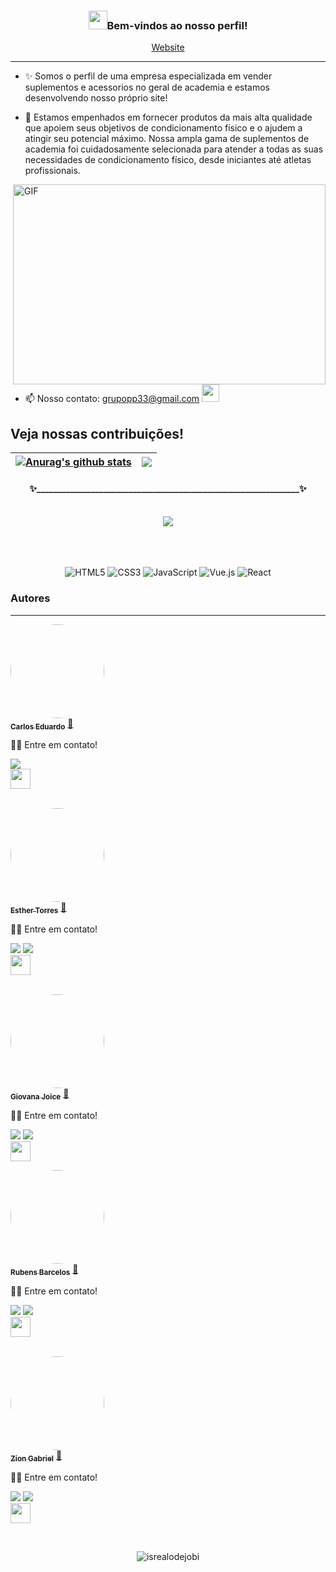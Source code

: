 <!-- Heading -->
<h3 align="center"><img src = "https://raw.githubusercontent.com/MartinHeinz/MartinHeinz/master/wave.gif" width = 30px>Bem-vindos ao nosso perfil!</h3>

<p align="center">
  <a href="https://www.giftegwuenu.dev">Website</a>
</p>

 <!-- About section -->

---
- ✨ Somos o perfil de uma empresa especializada em vender suplementos e acessorios no geral de academia e estamos desenvolvendo nosso próprio site! 

- 🎯 Estamos empenhados em fornecer produtos da mais alta qualidade que apoiem seus objetivos de condicionamento físico e o ajudem a atingir seu potencial máximo. Nossa ampla gama de suplementos de academia foi cuidadosamente selecionada para atender a todas as suas necessidades de condicionamento físico, desde iniciantes até atletas profissionais.




<!-- code gif-->
<img align="right" alt="GIF" src="./code.gif" width="500" height="320" />


- 📫 Nosso contato: grupopp33@gmail.com  <a href="mailto:grupopp33@gmail.com" target="_blank"><img src="https://play-lh.googleusercontent.com/D1Dz2BjPYev_oyksKXsdtAS66a_2Ql-sklpzTnwR9lqnDG_P5lAJEtfR70FudJ0XMA=s48-rw" style='width: 28px' target="_blank"></a> 



<!-- About section: END -->


<!-- Conecct section -->

<h2>Veja nossas contribuições! </h3>

<!-- GITHUB STATUS -->

<div align="center">
 

| <a href="https://github.com/anuraghazra/github-readme-stats"><img align="center" src="https://github-readme-stats.vercel.app/api?username=EmpyreanSupplements&show_icons=true&include_all_commits=true&theme=radical&hide_border=true" alt="Anurag's github stats" /></a> | <a href="https://github.com/anuraghazra/github-readme-stats"><img align="center" src="https://github-readme-stats.vercel.app/api/top-langs/?username=EmpyreanSupplements&layout=compact&theme=radical&hide_border=true" /></a> |
| ------------- | ------------- |

#### ✨_______________________________________________________________✨
  <br>


<a href="https://github.com/anuraghazra/anuraghazra.github.io">
  <img align="center" src="https://github-readme-stats.vercel.app/api/pin/?username=anuraghazra&repo=anuraghazra.github.io&theme=radical" />
</a>
  

<br />
<br />
  
  <!-- TEMAS: dark, radical, merko, gruvbox, tokyonight, onedark, cobalt, synthwave, highcontrast, dracula -->
</div>

<br>


 <br>



<!-- TECNOLOGIAS -->
<div align="center">

![HTML5](https://img.shields.io/badge/-HTML5-%23E44D27?style=flat-square&logo=html5&logoColor=ffffff)
![CSS3](https://img.shields.io/badge/-CSS3-%231572B6?style=flat-square&logo=css3)
![JavaScript](https://img.shields.io/badge/-JavaScript-%23F7DF1C?style=flat-square&logo=javascript&logoColor=000000&labelColor=%23F7DF1C&color=%23FFCE5A)
![Vue.js](https://img.shields.io/badge/-Vue.js-%232c3e50?style=flat-square&logo=vuedotjs)
![React](https://img.shields.io/badge/-React-%23282C34?style=flat-square&logo=react)

</div>


<div align="left">
  
  ### Autores
---

  <!-- Autor 1 -->
<a href="https://github.com/cadumaia">
 <img style="border-radius: 50%;" src="https://avatars.githubusercontent.com/u/126172311?v=4" width="150px;" alt=""/>
 <br />
 <sub><b>Carlos Eduardo</b></sub></a> <a href="https://github.com/cadumaia" title="Rocketseat">🚀</a>


👋🏽 Entre em contato!

<a href="https://instagram.com/caduumaia?igshid=YmMyMTA2M2Y=" target="_blank"><img src="https://img.shields.io/badge/-Instagram-%23E4405F?style=for-the-badge&logo=instagram&logoColor=white" target="_blank"></a>
  <a href="https://www.linkedin.com/in/carlos-https://www.linkedin.com/in/carlos-eduardo-maia-damasceno-06aa852676aa85267" target="_blank"></a>  
   <a href="mailto:carlos.eduardo.maia07@aluno.ifce.edu.br" target="_blank"><img src="https://play-lh.googleusercontent.com/D1Dz2BjPYev_oyksKXsdtAS66a_2Ql-sklpzTnwR9lqnDG_P5lAJEtfR70FudJ0XMA=s48-rw" style='width: 32px' target="_blank"></a>  
  
  <br>
  
  <!-- Autor 2 -->
  <a href="https://github.com/stetetstst">
   <img style="border-radius: 50%;" src="https://avatars.githubusercontent.com/u/101457639?v=4" width="150px;" alt=""/>
 <br />
 <sub><b>Esther Torres</b></sub></a> <a href="https://github.com/stetetstst" title="Rocketseat">🚀</a>



👋🏽 Entre em contato!

<a href="https://instagram.com/_etshwr?igshid=YmMyMTA2M2Y=" target="_blank"><img src="https://img.shields.io/badge/-Instagram-%23E4405F?style=for-the-badge&logo=instagram&logoColor=white" target="_blank"></a>
  <a href="https://www.linkedin.com/in/esther-oliveira-torres-68489a265" target="_blank"><img src="https://img.shields.io/badge/-LinkedIn-%230077B5?style=for-the-badge&logo=linkedin&logoColor=white" target="_blank"></a>  
   <a href="mailto:
esther.oliveira.torres09@aluno.ifce.edu.br
" target="_blank"><img src="https://play-lh.googleusercontent.com/D1Dz2BjPYev_oyksKXsdtAS66a_2Ql-sklpzTnwR9lqnDG_P5lAJEtfR70FudJ0XMA=s48-rw" style='width: 32px' target="_blank"></a>  


<br>
  <!-- Autor 3 -->
  <a href="https://github.com/GiovanaJoice">
 <img style="border-radius: 50%;" src="https://avatars.githubusercontent.com/u/89097348?v=4" width="150px;" alt=""/>
 <br />
 <sub><b>Giovana Joice</b></sub></a> <a href="https://github.com/GiovanaJoice" title="Rocketseat">🚀</a>


👋🏽 Entre em contato!

<a href="https://instagram.com/giiovanajoice" target="_blank"><img src="https://img.shields.io/badge/-Instagram-%23E4405F?style=for-the-badge&logo=instagram&logoColor=white" target="_blank"></a>
  <a href="https://www.linkedin.com/in/giovana-joice-2915831b9/" target="_blank"><img src="https://img.shields.io/badge/-LinkedIn-%230077B5?style=for-the-badge&logo=linkedin&logoColor=white" target="_blank"></a>  
   <a href="mailto:giovana.joice.costa10@aluno.ifce.edu.br" target="_blank"><img src="https://play-lh.googleusercontent.com/D1Dz2BjPYev_oyksKXsdtAS66a_2Ql-sklpzTnwR9lqnDG_P5lAJEtfR70FudJ0XMA=s48-rw" style='width: 32px' target="_blank"></a>  
   
   <!-- Autor 4 -->
<a href="https://github.com/GiovanaJoice">
 <img style="border-radius: 50%;" src="https://avatars3.githubusercontent.com/u/380327?s=460&u=61b426b901b8fe02e12019b1fdb67bf0072d4f00&v=4" width="150px;" alt=""/>
 <br />
 <sub><b>Rubens Barcelos</b></sub></a> <a href="https://github.com/GiovanaJoice" title="Rocketseat">🚀</a>


👋🏽 Entre em contato!

<a href="https://instagram.com/rubenslucien1?igshid=YmMyMTA2M2Y=" target="_blank"><img src="https://img.shields.io/badge/-Instagram-%23E4405F?style=for-the-badge&logo=instagram&logoColor=white" target="_blank"></a>
  <a href="https://www.linkedin.com/in/gustavoabreucaetano/" target="_blank"><img src="https://img.shields.io/badge/-LinkedIn-%230077B5?style=for-the-badge&logo=linkedin&logoColor=white" target="_blank"></a>  
   <a href="mailto:rubens.barcelos.queiroz08@aluno.ifce.edu.br" target="_blank"><img src="https://play-lh.googleusercontent.com/D1Dz2BjPYev_oyksKXsdtAS66a_2Ql-sklpzTnwR9lqnDG_P5lAJEtfR70FudJ0XMA=s48-rw" style='width: 32px' target="_blank"></a>  
  
  <br>
  
  <!-- Autor 5 -->
<a href="https://github.com/Zinvx">
 <img style="border-radius: 50%;" src="https://avatars.githubusercontent.com/u/115374703?v=4" width="150px;" alt=""/>
 <br />
 <sub><b>Zion Gabriel</b></sub></a> <a href="https://github.com/Zinvx" title="Rocketseat">🚀</a>


👋🏽 Entre em contato!

<a href="https://instagram.com/ziongabrie.l?igshid=YmMyMTA2M2Y=" target="_blank"><img src="https://img.shields.io/badge/-Instagram-%23E4405F?style=for-the-badge&logo=instagram&logoColor=white" target="_blank"></a>
  <a href="https://www.linkedin.com/in/zion-gabriel-santos-de-lima-134890267/" target="_blank"><img src="https://img.shields.io/badge/-LinkedIn-%230077B5?style=for-the-badge&logo=linkedin&logoColor=white" target="_blank"></a>  
   <a href="mailto:zion.gabriel.santos09@aluno.ifce.edu.br" target="_blank"><img src="https://play-lh.googleusercontent.com/D1Dz2BjPYev_oyksKXsdtAS66a_2Ql-sklpzTnwR9lqnDG_P5lAJEtfR70FudJ0XMA=s48-rw" style='width: 32px' target="_blank"></a>  
  
  <br>

<!-- Profile Views -->

<div align="center">
  
  <p align="center"> <img src="https://komarev.com/ghpvc/?username=EmpyreanSuplemments&label=Profile%20views&color=0e75b6&style=flat" alt="isrealodejobi" />
  </p>
  
</div>

<!-- THE END -->

